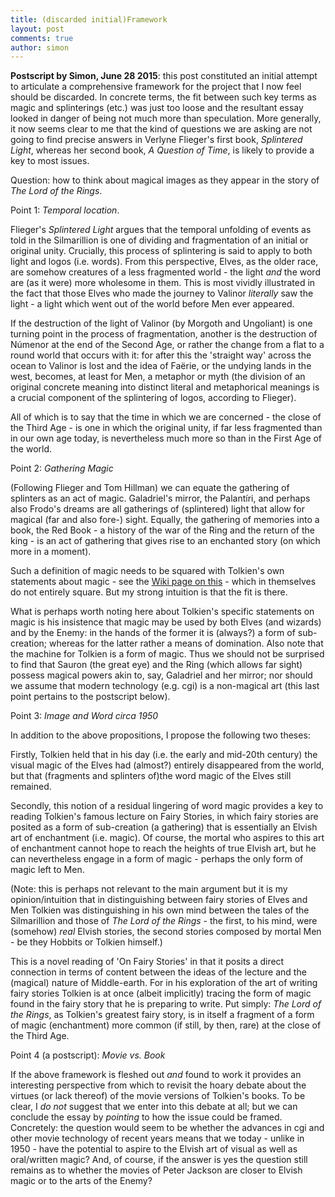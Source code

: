 ```yaml
---
title: (discarded initial)Framework
layout: post
comments: true
author: simon
---
```


**Postscript by Simon, June 28 2015**: this post constituted an initial attempt to articulate a comprehensive framework for the project that I now feel should be discarded. In concrete terms, the fit between such key terms as magic and splinterings (etc.) was just too loose and the resultant essay looked in danger of being not much more than speculation. More generally, it now seems clear to me that the kind of questions we are asking are not going to find precise answers in Verlyne Flieger's first book, *Splintered Light*, whereas her second book, *A Question of Time*, is likely to provide a key to most issues. 

Question: how to think about magical images as they appear in the story of *The Lord of the Rings*.  

Point 1: _Temporal location_.  

Flieger's *Splintered Light* argues that the temporal unfolding of events as told in the Silmarillion is one of dividing and fragmentation of an initial or original unity. Crucially, this process of splintering is said to apply to both light and logos (i.e. words). From this perspective, Elves, as the older race, are somehow creatures of a less fragmented world - the light *and* the word are (as it were) more wholesome in them. This is most vividly illustrated in the fact that those Elves who made the journey to Valinor *literally* saw the light - a light which went out of the world before Men ever appeared.

If the destruction of the light of Valinor (by Morgoth and Ungoliant) is one turning point in the process of fragmentation, another is the destruction of Númenor at the end of the Second Age, or rather the change from a flat to a round world that occurs with it: for after this the 'straight way' across the ocean to Valinor is lost and the idea of Faërie, or the undying lands in the west, becomes, at least for Men, a metaphor or myth (the division of an original concrete meaning into distinct literal and metaphorical meanings is a crucial component of the splintering of logos, according to Flieger).

All of which is to say that the time in which we are concerned - the close of the Third Age - is one in which the original unity, if far less fragmented than in our own age today, is nevertheless much more so than in the First Age of the world.


Point 2: _Gathering Magic_

(Following Flieger and Tom Hillman) we can equate the gathering of splinters as an act of magic. Galadriel's mirror, the Palantíri, and perhaps also Frodo's dreams are all gatherings of (splintered) light that allow for magical (far and also fore-) sight. Equally, the gathering of memories into a book, the Red Book - a history of the war of the Ring and the return of the king - is an act of gathering that gives rise to an enchanted story (on which more in a moment).

Such a definition of magic needs to be squared with Tolkien's own statements about magic - see the [Wiki page on this](https://github.com/uoou/AWildernessOfDragons/wiki/Magic,-Enchantment,-Fantasy) - which in themselves do not entirely square. But my strong intuition is that the fit is there. 

What is perhaps worth noting here about Tolkien's specific statements on magic is his insistence that magic may be used by both Elves (and wizards) and by the Enemy: in the hands of the former it is (always?) a form of sub-creation; whereas for the latter rather a means of domination. Also note that the machine for Tolkien is a form of magic. Thus we should not be surprised to find that Sauron (the great eye) and the Ring (which allows far sight) possess magical powers akin to, say, Galadriel and her mirror; nor should we assume that modern technology (e.g. cgi) is a non-magical art (this last point pertains to the postscript below).


Point 3: _Image and Word circa 1950_  

In addition to the above propositions, I propose the following two theses: 

Firstly, Tolkien held that in his day (i.e. the early and mid-20th century) the visual magic of the Elves had (almost?) entirely disappeared from the world, but that (fragments and splinters of)the word magic of the Elves still remained. 

Secondly, this notion of a residual lingering of word magic provides a key to reading Tolkien's famous lecture on Fairy Stories, in which fairy stories are posited as a form of sub-creation (a gathering) that is essentially an Elvish art of enchantment (i.e. magic). Of course, the mortal who aspires to this art of enchantment cannot hope to reach the heights of true Elvish art, but he can nevertheless engage in a form of magic - perhaps the only form of magic left to Men.

(Note: this is perhaps not relevant to the main argument but it is my opinion/intuition that in distinguishing between fairy stories of Elves and Men Tolkien was distinguishing in his own mind between the tales of the Silmarillion and those of *The Lord of the Rings* - the first, to his mind, were (somehow) *real* Elvish stories, the second stories composed by mortal Men - be they Hobbits or Tolkien himself.)

This is a novel reading of 'On Fairy Stories' in that it posits a direct connection in terms of content between the ideas of the lecture and the (magical) nature of Middle-earth. For in his exploration of the art of writing fairy stories Tolkien is at once (albeit implicitly) tracing the form of magic found in the fairy story that he is preparing to write. Put simply: *The Lord of the Rings*, as Tolkien's greatest fairy story, is in itself a fragment of a form of magic (enchantment) more common (if still, by then, rare) at the close of the Third Age.


Point 4 (a postscript): _Movie vs. Book_  

If the above framework is fleshed out *and* found to work it provides an interesting perspective from which to revisit the hoary debate about the virtues (or lack thereof) of the movie versions of Tolkien's books. To be clear, I *do not* suggest that we enter into this debate at all; but we can conclude the essay by *pointing* to how the issue could be framed. Concretely: the question would seem to be whether the advances in cgi and other movie technology of recent years means that we today - unlike in 1950 - have the potential to aspire to the Elvish art of visual as well as oral/written magic? And, of course, if the answer is yes the question still remains as to whether the movies of Peter Jackson are closer to Elvish magic or to the arts of the Enemy?
